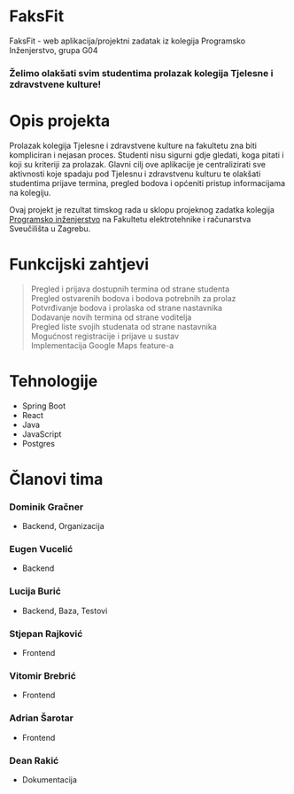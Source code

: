 # FaksFit
FaksFit - web aplikacija/projektni zadatak iz kolegija Programsko Inženjerstvo, grupa G04 <br>
### Želimo olakšati svim studentima prolazak kolegija Tjelesne i zdravstvene kulture!
# Opis projekta
Prolazak kolegija Tjelesne i zdravstvene kulture na fakultetu zna biti kompliciran i nejasan proces. Studenti nisu sigurni
gdje gledati, koga pitati i koji su kriteriji za prolazak. Glavni cilj ove aplikacije je centralizirati sve aktivnosti koje spadaju pod Tjelesnu i zdravstvenu kulturu te olakšati 
studentima prijave termina, pregled bodova i općeniti pristup informacijama na kolegiju.
 
Ovaj projekt je rezultat timskog rada u sklopu projeknog zadatka kolegija [Programsko inženjerstvo](https://www.fer.unizg.hr/predmet/proinz) na Fakultetu elektrotehnike i računarstva Sveučilišta u Zagrebu. 


# Funkcijski zahtjevi
> Pregled i prijava dostupnih termina od strane studenta <br>
> Pregled ostvarenih bodova i bodova potrebnih za prolaz <br>
> Potvrđivanje bodova i prolaska od strane nastavnika <br>
> Dodavanje novih termina od strane voditelja <br>
> Pregled liste svojih studenata od strane nastavnika <br>
> Mogućnost registracije i prijave u sustav <br>
> Implementacija Google Maps feature-a <br>


# Tehnologije
- Spring Boot
- React
- Java
- JavaScript
- Postgres


# Članovi tima 
### Dominik Gračner 
- Backend, Organizacija
### Eugen Vucelić 
- Backend
### Lucija Burić
- Backend, Baza, Testovi
### Stjepan Rajković
- Frontend
### Vitomir Brebrić
- Frontend
### Adrian Šarotar
- Frontend
### Dean Rakić
- Dokumentacija
 



